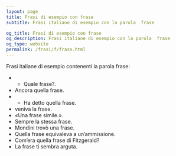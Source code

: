 ```yaml
---
layout: page
title: Frasi di esempio con frase 
subtitle: Frasi italiane di esempio con la parola  frase

og_title: Frasi di esempio con frase 
og_description: Frasi italiane di esempio con la parola  frase
og_type: website
permalink: /frasi/f/frase.html
---
```


Frasi italiane di esempio contenenti la parola frase:


- - Quale frase?.
- Ancora quella frase.
- - Ha detto quella frase.
- veniva la frase.
- «Una frase simile.».
- Sempre la stessa frase.
- Mondini trovò una frase.
- Quella frase equivaleva a un’ammissione.
- Com’era quella frase di Fitzgerald?
- La frase ti sembra arguta.
